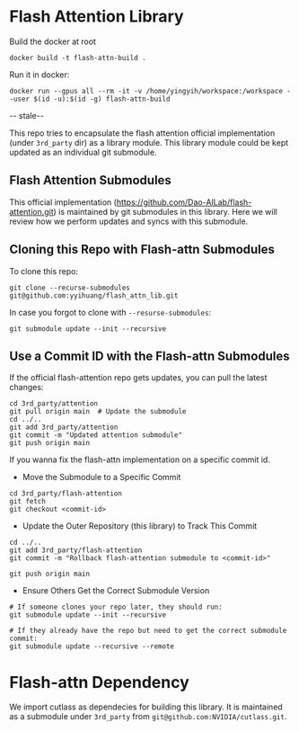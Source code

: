 # Flash Attention Library

Build the docker at root
```
docker build -t flash-attn-build .
```

Run it in docker:
```
docker run --gpus all --rm -it -v /home/yingyih/workspace:/workspace --user $(id -u):$(id -g) flash-attn-build
```

-- stale--

This repo tries to encapsulate the flash attention official implementation (under `3rd_party` dir) as a library module. This library module could be kept updated as an individual git submodule.

## Flash Attention Submodules
This official implementation (https://github.com/Dao-AILab/flash-attention.git) is maintained by git submodules in this library. Here we will review how we perform updates and syncs with this submodule.

## Cloning this Repo with Flash-attn Submodules
To clone this repo:
```
git clone --recurse-submodules git@github.com:yyihuang/flash_attn_lib.git
```

In case you forgot to clone with `--resurse-submodules`:
```
git submodule update --init --recursive
```

## Use a Commit ID with the Flash-attn Submodules
If the official flash-attention repo gets updates, you can pull the latest changes:
```
cd 3rd_party/attention
git pull origin main  # Update the submodule
cd ../..
git add 3rd_party/attention
git commit -m "Updated attention submodule"
git push origin main
```
If you wanna fix the flash-attn implementation on a specific commit id.
- Move the Submodule to a Specific Commit

```
cd 3rd_party/flash-attention
git fetch 
git checkout <commit-id>
```
- Update the Outer Repository (this library) to Track This Commit
```
cd ../..
git add 3rd_party/flash-attention
git commit -m "Rollback flash-attention submodule to <commit-id>"

git push origin main
```
- Ensure Others Get the Correct Submodule Version
```
# If someone clones your repo later, they should run:
git submodule update --init --recursive

# If they already have the repo but need to get the correct submodule commit:
git submodule update --recursive --remote
```

# Flash-attn Dependency
We import cutlass as dependecies for building this library. It is maintained as a submodule under  `3rd_party` from `git@github.com:NVIDIA/cutlass.git`.




